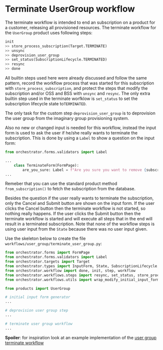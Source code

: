 # Terminate UserGroup workflow

The terminate workflow is intended to end an subscription on a product for a
customer, releasing all provisioned resources.  The terminate workflow for the
`UserGroup` product uses  following steps:

```python
init
>> store_process_subscription(Target.TERMINATE)
>> unsync
>> deprovision_user_group
>> set_status(SubscriptionLifecycle.TERMINATED)
>> resync
>> done
```

All builtin steps used here were already discussed and follow the same pattern,
record the workflow process that was started for this subscription with
`store_process_subscription`, and protect the steps that modify the
subscription and/or OSS and BSS with `unsync` and `resync`. The only extra
builtin step used in the terminate worfklow is `set_status` to set the
subscription lifecycle state to`TERMINATED`.

The only task for the custom step `deprovision_user_group` is to deprovision
the user group from the imaginary group provisioning system.

Also no new or changed input is needed for this workflow, instead the input
form is used to ask the user if he/she really wants to terminate the
subscription. This is done by using a `Label` to show a question on the input
form:

```python
from orchestrator.forms.validators import Label

...
    class TerminateForm(FormPage):
        are_you_sure: Label = f"Are you sure you want to remove {subscription.description}?"
...
```

Remeber that you can use the standard product method `from_subscription()` to
fetch the subscription from the database.

Besides the question if the user really wants to terminate the subscription,
only the Cancel and Submit button are shown on the input form. If the user
clicks the Cancel button then the terminate workflow is not started, so nothing
really happens. If the user clicks the Submit button then the terminate
workflow is started and will execute all steps that in the end will result in a
terminated subscription. Note that none of the workflow steps is using user
input from the `State` because there was no user input given.

Use the skeleton below to create the file
`workflows/user_group/terminate_user_group.py`:

```python
from orchestrator.forms import FormPage
from orchestrator.forms.validators import Label
from orchestrator.targets import Target
from orchestrator.types import InputForm, State, SubscriptionLifecycle, UUIDstr
from orchestrator.workflow import done, init, step, workflow
from orchestrator.workflows.steps import resync, set_status, store_process_subscription, unsync
from orchestrator.workflows.utils import wrap_modify_initial_input_form

from products import UserGroup

# initial input form generator
...

# deprovision user group step
...

# terminate user group workflow
...
```

**Spoiler**: for inspiration look at an example implementation of the [user
group terminate workflow ](sources/workflows/user_group/terminate_user_group.py)
